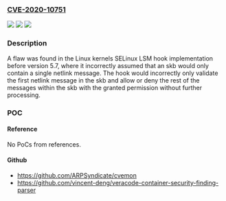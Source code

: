 ### [CVE-2020-10751](https://cve.mitre.org/cgi-bin/cvename.cgi?name=CVE-2020-10751)
![](https://img.shields.io/static/v1?label=Product&message=kernel&color=blue)
![](https://img.shields.io/static/v1?label=Version&message=n%2Fa&color=blue)
![](https://img.shields.io/static/v1?label=Vulnerability&message=CWE-349&color=brighgreen)

### Description

A flaw was found in the Linux kernels SELinux LSM hook implementation before version 5.7, where it incorrectly assumed that an skb would only contain a single netlink message. The hook would incorrectly only validate the first netlink message in the skb and allow or deny the rest of the messages within the skb with the granted permission without further processing.

### POC

#### Reference
No PoCs from references.

#### Github
- https://github.com/ARPSyndicate/cvemon
- https://github.com/vincent-deng/veracode-container-security-finding-parser

